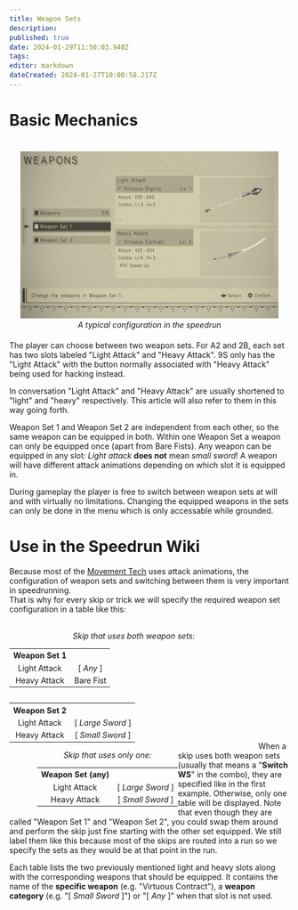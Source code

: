 ```yaml
---
title: Weapon Sets
description: 
published: true
date: 2024-01-29T11:50:03.940Z
tags: 
editor: markdown
dateCreated: 2024-01-27T10:00:58.217Z
---
```


# Basic Mechanics

<div style="float:right; text-align:center; margin:20px">
  <img width="533" height="300" src="/assets/intro/weapon_sets/weaponset_screen.jpg"><br>
  <i>A typical configuration in the speedrun</i>
</div>

The player can choose between two weapon sets. For A2 and 2B, each set has two slots labeled "Light Attack" and "Heavy Attack". 9S only has the "Light Attack" with the button normally associated with "Heavy Attack" being used for hacking instead.

In conversation "Light Attack" and "Heavy Attack" are usually shortened to "light" and "heavy" respectively. This article will also refer to them in this way going forth.

Weapon Set 1 and Weapon Set 2 are independent from each other, so the same weapon can be equipped in both.
Within one Weapon Set a weapon can only be equipped once (apart from Bare Fists). Any weapon can be equipped in any slot: *Light attack* **does not** mean *small sword*! A weapon will have different attack animations depending on which slot it is equipped in.

During gameplay the player is free to switch between weapon sets at will and with virtually no limitations. Changing the equipped weapons in the sets can only be done in the menu which is only accessable while grounded.

# Use in the Speedrun Wiki
Because most of the [Movement Tech](/intro/movement) uses attack animations, the configuration of weapon sets and switching between them is very important in speedrunning.<br>
That is why for every skip or trick we will specify the required weapon set configuration in a table like this:

<br>
<div style="float:left; text-align:center;">
  <i>Skip that uses both weapon sets:</i>
  <div>
    <table style="float:left; margin-right:20px">
    <tr>
      <th>Weapon Set 1</th><th></th>
    </tr>
    <tr>
      <td>Light Attack</td><td>[ <i>Any</i> ]</td>
    </tr>
    <tr>
      <td>Heavy Attack</td><td>Bare Fist</td>
    </tr>
    </table>
    <table style="float:left; margin-right:20px">
    <tr>
      <th>Weapon Set 2</th><th></th>
    </tr>
    <tr>
      <td>Light Attack</td><td>[ <i>Large Sword</i> ]</td>
    </tr>
    <tr>
      <td>Heavy Attack</td><td>[ <i>Small Sword</i> ]</td>
    </tr>
    </table>
  </div>
</div>
  
<div style="float:left; text-align:center; margin-left:50px;">
  <i>Skip that uses only one:</i>
  <table>
  <tr>
    <th>Weapon Set (any)</th><th></th>
  </tr>
  <tr>
    <td>Light Attack</td><td>[ <i>Large Sword</i> ]</td>
  </tr>
  <tr>
    <td>Heavy Attack</td><td>[ <i>Small Sword</i> ]</td>
  </tr>
  </table>
</div>
<div style="height:150px"></div>

<br>
<br>

When a skip uses both weapon sets (usually that means a "<b>Switch WS</b>" in the combo), they are specified like in the first example. Otherwise, only one table will be displayed.
Note that even though they are called "Weapon Set 1" and "Weapon Set 2", you could swap them around and perform the skip just fine starting with the other set equipped. We still label them like this because most of the skips are routed into a run so we specify the sets as they would be at that point in the run.

Each table lists the two previously mentioned light and heavy slots along with the corresponding weapons that should be equipped.
It contains the name of the <b>specific weapon</b> (e.g. "Virtuous Contract"), a <b>weapon category</b> (e.g. "[ <i>Small Sword</i> ]") or "[ <i>Any</i> ]" when that slot is not used.